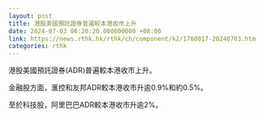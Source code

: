 ```yaml
---
layout: post
title: 港股美國預託證券普遍較本港收市上升
date: 2024-07-03 06:20:20.000000000 +08:00
link: https://news.rthk.hk/rthk/ch/component/k2/1760017-20240703.htm
categories: rthk
---
```


港股美國預託證券(ADR)普遍較本港收市上升。

金融股方面，滙控和友邦ADR較本港收市升逾0.9%和約0.5%。

至於科技股，阿里巴巴ADR較本港收市升逾2%。
